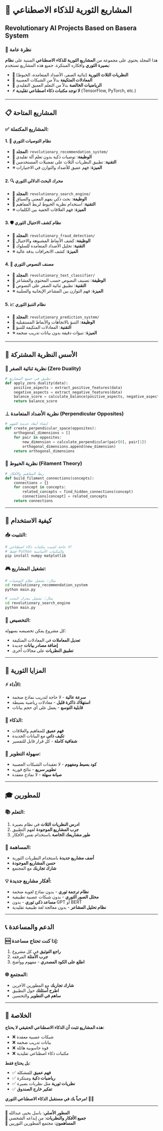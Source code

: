 # 🚀 المشاريع الثورية للذكاء الاصطناعي
## Revolutionary AI Projects Based on Basera System

### 🎯 نظرة عامة

هذا المجلد يحتوي على مجموعة من **المشاريع الثورية للذكاء الاصطناعي** المبنية على **نظام بصيرة الثوري** وأفكاره المبتكرة. جميع هذه المشاريع تستخدم:

- **🧬 النظريات الثلاث الثورية** (ثنائية الصفر، الأضداد المتعامدة، الخيوط)
- **🔄 المعادلات المتكيفة** بدلاً من الشبكات العصبية
- **🧮 الرياضيات الخالصة** بدلاً من التعلم العميق التقليدي
- **⚡ لا توجد مكتبات ذكاء اصطناعي تقليدية** (TensorFlow, PyTorch, etc.)

---

## 📋 المشاريع المتاحة

### ✅ **المشاريع المكتملة:**

#### **1. 🎯 نظام التوصيات الثوري**
- **📁 المجلد**: `revolutionary_recommendation_system/`
- **🎯 الوظيفة**: توصيات ذكية بدون تعلم آلة تقليدي
- **🧬 التقنية**: تطبيق النظريات الثلاث على تفضيلات المستخدمين
- **⭐ الميزة**: فهم عميق للأضداد والتوازن في الاختيارات

#### **2. 🔍 محرك البحث الدلالي الثوري**
- **📁 المجلد**: `revolutionary_search_engine/`
- **🎯 الوظيفة**: بحث ذكي يفهم المعنى والسياق
- **🧬 التقنية**: استخدام نظرية الخيوط لربط المفاهيم
- **⭐ الميزة**: فهم العلاقات الخفية بين الكلمات

#### **3. 🛡️ نظام كشف الاحتيال الثوري**
- **📁 المجلد**: `revolutionary_fraud_detection/`
- **🎯 الوظيفة**: كشف الأنماط المشبوهة والاحتيال
- **🧬 التقنية**: تحليل الأضداد المتعامدة للسلوك
- **⭐ الميزة**: كشف الانحرافات بدقة عالية

#### **4. 📝 مصنف النصوص الثوري**
- **📁 المجلد**: `revolutionary_text_classifier/`
- **🎯 الوظيفة**: تصنيف النصوص حسب المحتوى والمشاعر
- **🧬 التقنية**: تطبيق ثنائية الصفر على النصوص
- **⭐ الميزة**: فهم التوازن بين المشاعر الإيجابية والسلبية

#### **5. 📈 نظام التنبؤ الثوري**
- **📁 المجلد**: `revolutionary_prediction_system/`
- **🎯 الوظيفة**: التنبؤ بالاتجاهات والأنماط المستقبلية
- **🧬 التقنية**: المعادلات المتكيفة للتنبؤ
- **⭐ الميزة**: تنبؤات دقيقة بدون بيانات تدريب ضخمة

---

## 🧬 الأسس النظرية المشتركة

### **🔄 نظرية ثنائية الصفر (Zero Duality)**
```python
# تطبيق في جميع المشاريع
def apply_zero_duality(data):
    positive_aspects = extract_positive_features(data)
    negative_aspects = extract_negative_features(data)
    balance_score = calculate_balance(positive_aspects, negative_aspects)
    return balance_score
```

### **⊥ نظرية الأضداد المتعامدة (Perpendicular Opposites)**
```python
# إنشاء أبعاد جديدة للفهم
def create_perpendicular_space(opposites):
    orthogonal_dimensions = []
    for pair in opposites:
        new_dimension = calculate_perpendicular(pair[0], pair[1])
        orthogonal_dimensions.append(new_dimension)
    return orthogonal_dimensions
```

### **🧵 نظرية الخيوط (Filament Theory)**
```python
# ربط المفاهيم والأفكار
def build_filament_connections(concepts):
    connections = {}
    for concept in concepts:
        related_concepts = find_hidden_connections(concept)
        connections[concept] = related_concepts
    return connections
```

---

## 🚀 كيفية الاستخدام

### **📥 التثبيت:**
```bash
# لا حاجة لتثبيت مكتبات ذكاء اصطناعي!
# فقط Python والمكتبات الأساسية
pip install numpy matplotlib
```

### **🎮 تشغيل المشاريع:**
```bash
# مثال: تشغيل نظام التوصيات
cd revolutionary_recommendation_system
python main.py

# مثال: تشغيل محرك البحث
cd revolutionary_search_engine  
python main.py
```

### **🔧 التخصيص:**
كل مشروع يمكن تخصيصه بسهولة:
- **تعديل المعاملات** في المعادلات المتكيفة
- **إضافة مصادر بيانات** جديدة
- **تطبيق النظريات** على مجالات أخرى

---

## 🌟 المزايا الثورية

### **⚡ الأداء:**
- **سرعة عالية** - لا حاجة لتدريب نماذج ضخمة
- **استهلاك ذاكرة قليل** - معادلات رياضية بسيطة
- **قابلية التوسع** - يعمل على أي حجم بيانات

### **🧠 الذكاء:**
- **فهم عميق** للمفاهيم والعلاقات
- **تكيف ذاتي** مع البيانات الجديدة
- **شفافية كاملة** - كل قرار قابل للتفسير

### **🔧 سهولة التطوير:**
- **كود بسيط ومفهوم** - لا تعقيدات الشبكات العصبية
- **تطوير سريع** - نتائج فورية
- **صيانة سهلة** - لا نماذج معقدة

---

## 🎓 للمطورين

### **📚 التعلم:**
1. **ادرس النظريات الثلاث** في نظام بصيرة
2. **جرب المشاريع الموجودة** لفهم التطبيق
3. **طور مشاريعك الخاصة** باستخدام نفس الأفكار

### **🤝 المساهمة:**
- **أضف مشاريع جديدة** باستخدام النظريات الثورية
- **حسن المشاريع الموجودة**
- **شارك تجاربك** مع المجتمع

### **💡 أفكار مشاريع جديدة:**
- **نظام ترجمة ثوري** - بدون نماذج لغوية ضخمة
- **محلل الصور الثوري** - بدون شبكات عصبية تطبيقية
- **مساعد ذكي ثوري** - بدون GPT أو BERT
- **نظام تحليل المشاعر** - بدون معالجة لغة طبيعية تقليدية

---

## 📞 الدعم والمساعدة

### **🆘 إذا كنت تحتاج مساعدة:**
1. **راجع التوثيق** في كل مشروع
2. **جرب الأمثلة** المرفقة
3. **اطلع على الكود المصدري** - مفهوم وواضح

### **🌐 المجتمع:**
- **شارك تجاربك** مع المطورين الآخرين
- **اطرح أسئلتك** حول التطبيق
- **ساهم في التطوير** والتحسين

---

## 🎉 الخلاصة

**هذه المشاريع تثبت أن الذكاء الاصطناعي الحقيقي لا يحتاج:**
- ❌ شبكات عصبية معقدة
- ❌ بيانات تدريب ضخمة  
- ❌ قوة حاسوبية هائلة
- ❌ مكتبات ذكاء اصطناعي تقليدية

**بل يحتاج فقط:**
- ✅ **فهم عميق** للمشكلة
- ✅ **رياضيات ذكية** ومبتكرة
- ✅ **نظريات ثورية** مثل نظريات بصيرة
- ✅ **تفكير خارج الصندوق**

**مرحباً بك في مستقبل الذكاء الاصطناعي الثوري! 🚀🧬**

---

**📝 المطور الأصلي**: باسل يحيى عبدالله  
**🧬 جميع الأفكار والنظريات**: من إبداعه الشخصي  
**🤝 المساهمون**: مجتمع المطورين الثوريين
